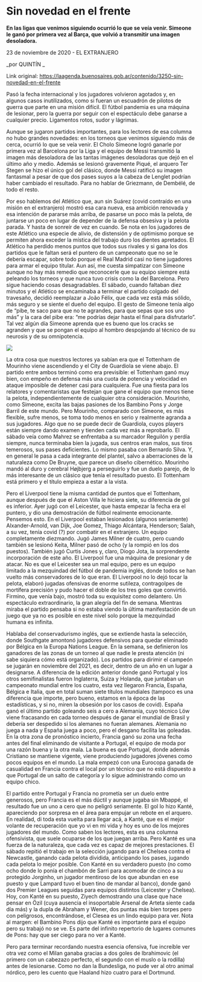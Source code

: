 # Sin novedad en el frente

**En las ligas que venimos siguiendo ocurrió lo que se veía venir. Simeone le ganó por primera vez al Barça, que volvió a transmitir una imagen desoladora.**

23 de noviembre de 2020 - EL EXTRANJERO

_por QUINTÍN  _

Link original: https://laagenda.buenosaires.gob.ar/contenido/3250-sin-novedad-en-el-frente



Pasó la fecha internacional y los jugadores volvieron agotados y, en algunos casos inutilizados, como si fueran un escuadrón de pilotos de guerra que parte en una misión difícil. El fútbol pandemia es una máquina de lesionar, pero la guerra por seguir con el espectáculo debe ganarse a cualquier precio. Ligamentos rotos, sudor y lágrimas.




Aunque se jugaron partidos importantes, para los lectores de esa columna no hubo grandes novedades: en los torneos que venimos siguiendo más de cerca, ocurrió lo que se veía venir. El Cholo Simeone logró ganarle por primera vez al Barcelona por la Liga y el equipo de Messi transmitió la imagen más desoladora de las tantas imágenes desoladoras que dejó en el último año y medio. Además se lesionó gravemente Piqué, el arquero Ter Stegen se hizo el único gol del clásico, donde Messi ratificó su imagen fantasmal a pesar de que dos pases suyos a la cabeza de Lenglet podrían haber cambiado el resultado. Para no hablar de Griezmann, de Dembélé, de todo el resto.




Por eso hablemos del Atlético que, aun sin Suárez (covid contraído en una misión en el extranjero) mostró esa cara nueva, esa ambición renovada y esa intención de pararse más arriba, de pasarse un poco más la pelota, de juntarse un poco en lugar de depender de la defensa obsesiva y la pelota parada. Y hasta de sonreír de vez en cuando. Se nota en los jugadores de este Atlético una especie de alivio, de distensión y de optimismo porque se permiten ahora exceder la mística del trabajo duro los dientes apretados. El Atlético ha perdido menos puntos que todos sus rivales y si gana los dos partidos que le faltan será el puntero de un campeonato que no se le debería escapar, sobre todo porque el Real Madrid casi no tiene jugadores para armar el equipo titular. Aun así, me cuesta simpatizar con Simeone aunque no hay más remedio que reconocerle que su equipo siempre está peleando los torneos y que nunca tuvo crisis como la del Barcelona. Pero sigue haciendo cosas desagradables. El sábado, cuando faltaban diez minutos y el Atlético se encaminaba a terminar el partido colgado del travesaño, decidió reemplazar a João Félix, que cada vez está más sólido, más seguro y se siente el dueño del equipo. El gesto de Simeone tenía algo de “pibe, te saco para que no te agrandes, para que sepas que sos uno más” y la cara del pibe era: “me podrías dejar hasta el final para disfrutarlo”. Tal vez algún día Simeone aprenda que es bueno que los cracks se agranden y que se pongan el equipo al hombro despojando al técnico de su neurosis y de su omnipotencia.




[![](https://img.youtube.com/vi/e95D46Rv9gc/0.jpg)](https://www.youtube.com/watch?v=e95D46Rv9gc)




La otra cosa que nuestros lectores ya sabían era que el Tottenham de Mourinho viene ascendiendo y el City de Guardiola se viene abajo. El partido entre ambos terminó como era previsible: el Tottenham ganó muy bien, con empeño en defensa más una cuota de potencia y velocidad en ataque imposible de detener casi para cualquiera. Fue una fiesta para los relatores y comentaristas que festejan que gane el equipo que menos tiene la pelota, independientemente de cualquier otra consideración. Mourinho, como Simeone, excita las bajas pasiones de los Bambino Pons y Jorge Barril de este mundo. Pero Mourinho, comparado con Simeone, es más flexible, sufre menos, se toma todo menos en serio y realmente agranda a sus jugadores. Algo que no se puede decir de Guardiola, cuyos players están siempre dando examen y tienden cada vez más a reprobarlo. El sábado veía como Mahrez se enfrentaba a su marcador Reguilón y perdía siempre, nunca terminaba bien la jugada, sus centros eran malos, sus tiros temerosos, sus pases deficientes. Lo mismo pasaba con Bernardo Silva. Y, en general le pasa a cada integrante del plantel, salvo a aberraciones de la naturaleza como De Bruyne, que parece un diseño cibernético. Mourinho mandó al duro y cerebral Højbjerg a perseguirlo y fue un duelo parejo, de lo más interesante de un clásico que tenía el resultado puesto. El Tottenham está primero y el título empieza a estar a la vista.




Pero el Liverpool tiene la misma cantidad de puntos que el Tottenham, aunque después de que el Aston Villa le hiciera siete, su diferencia de gol es inferior. Ayer jugó con el Leicester, que hasta empezar la fecha era el puntero, y dio una demostración de fútbol realmente emocionante. Pensemos esto. En el Liverpool estaban lesionados (algunos seriamente) Alxander-Arnold, van Dijk, Joe Gomez, Thiago Alcántara, Henderson; Salah, a su vez, tenía covid (?) por combatir en el extranjero. Un equipo completamente diezmando. Jugó James Milner de cuatro, pero cuando también se lesionó Keita, Milner pasó de ocho (y la rompió en los dos puestos). También jugó Curtis Jones y, claro, Diogo Jota, la sorprendente incorporación de este año. El Liverpool fue una máquina de presionar y de atacar. No es que el Leicester sea un mal equipo, pero es un equipo limitado a la mezquindad del fútbol de pandemia inglés, donde todos se han vuelto más conservadores de lo que eran. El Liverpool no lo dejó tocar la pelota, elaboró jugadas ofensivas de enorme sutileza, contragolpes de mortífera precisión y pudo hacer el doble de los tres goles que convirtió. Firmino, que venía bajo, mostró toda su exquisitez como delantero. Un espectáculo extraordinario, la gran alegría del fin de semana. Mientras miraba el partido pensaba si no estaba viendo la última manifestación de un juego que ya no es posible en este nivel solo porque la mezquindad humana es infinita.




Hablaba del conservadurismo inglés, que se extiende hasta la selección, donde Southgate amontonó jugadores defensivos para quedar eliminado por Bélgica en la Europa Nations League. En la semana, se definieron los ganadores de las zonas de un torneo al que nadie le presta atención (ni sabe siquiera cómo está organizado). Los partidos para dirimir el campeón se jugarán en noviembre del 2021, es decir, dentro de un año en un lugar a designarse. A diferencia de la edición anterior donde ganó Portugal y los otros semifinalistas fueron Inglaterra, Suiza y Holanda, que juntaban un campeonato mundial entre los cuatro, esta vez llegaron Francia, España, Bélgica e Italia, que en total suman siete títulos mundiales (tampoco es una diferencia que importe, pero bueno, estamos en la época de las estadísticas, y si no, miren la obsesión por los casos de covid). España ganó el último partido goleando seis a cero a Alemania, cuyo técnico Löw viene fracasando en cada torneo después de ganar el mundial de Brasil y debería ser despedido si los alemanes no fueran alemanes. Alemania no juega a nada y España juega a poco, pero el desgano facilita las goleadas. En la otra zona de pronóstico incierto, Francia ganó su zona una fecha antes del final eliminando de visitante a Portugal, el equipo de moda por una razón buena y la otra mala. La buena es que Portugal, donde además Cristiano se mantiene vigente, viene produciendo jugadores jóvenes como pocos equipos en el mundo. La mala empezó con una Eurocopa ganada de casualidad en Francia contra el local por un técnico que no está dispuesto a que Portugal de un salto de categoría y lo sigue administrando como un equipo chico.




El partido entre Portugal y Francia no prometía ser un duelo entre generosos, pero Francia es el más dúctil y aunque jugaba sin Mbappé, el resultado fue un uno a cero que no peligró seriamente. El gol lo hizo Kanté, apareciendo por sorpresa en el área para empujar un rebote en el arquero. En realidad, di toda esta vuelta para llegar acá, a Kanté, que es el mejor volante de recuperación que yo vi en mi vida y hoy es uno de los mejores jugadores del mundo. Como saben los lectores, esta es una columna ofensivista, que suele ocuparse de los que juegan arriba. Pero Kanté es una fuerza de la naturaleza, que cada vez es capaz de mejores prestaciones. El sábado repitió el trabajo en la selección jugando para el Chelsea contra el Newcastle, ganando cada pelota dividida, anticipando los pases, jugando cada pelota lo mejor posible. Con Kanté en su verdadero puesto (no como ocho donde lo ponía el chambón de Sarri para acomodar de cinco a su protegido Jorginho, un jugador mentiroso de los que abundan en ese puesto y que Lampard tuvo el buen tino de mandar al banco), donde ganó dos Premier Leagues seguidas para equipos distintos (Leicester y Chelsea). Hoy, con Kanté en su puesto, Ziyech demostrando una clase que hace pensar en Özil (cuya ausencia el insoportable Arsenal de Arteta siente cada día más) y la dupla de Abraham y Wener, dos puntas más bien torpes pero con peligrosos, encontrándose, el Clesea es un lindo equipo para ver. Nota al margen: el Bambino Pons dijo que Kanté es importante para el equipo pero su trabajó no se ve. Es parte del infinito repertorio de lugares comunes de Pons: hay que ser ciego para no ver a Kanté.




Pero para terminar recordando nuestra esencia ofensiva, fue increíble ver otra vez como el Milan ganaba gracias a dos goles de Ibrahimovic (el primero con un cabezazo perfecto, el segundo con el muslo o la rodilla) antes de lesionarse. Como no dan la Bundesliga, no pude ver al otro animal nórdico, pero les cuento que Haaland hizo cuatro para el Dortmund.



